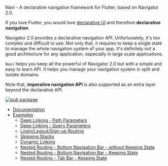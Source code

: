 Navi - A declarative navigation framework for Flutter, based on Navigator 2.0.

If you love Flutter, you would love [declarative UI](https://flutter.dev/docs/get-started/flutter-for/declarative) and
therefore **declarative navigation**.

Navigator 2.0 provides a declarative navigation API. Unfortunately, it's too complex and difficult to use. Not only
that, it requires to keep a single state to manage the whole navigation system of your app. It's definitely not a good
architecture for any application, especially in large scale applications.

`Navi` helps you keep all the powerful of Navigator 2.0 but with a simple and easy to learn API. It helps you manage
your navigation system in split and isolate domains.

Note that, **imperative navigation API** is also supported as an extra layer beyond the declarative API.

<a href="https://pub.dev/packages/navi"><img src="https://img.shields.io/pub/v/navi.svg" alt="pub package"></a>

* [Documentation](navi)
* [Examples](examples)
  * [Deep Linking - Path Parameters](examples/uxr/1-deep-linking-path-parameters)
  * [Deep Linking - Query Parameters](examples/uxr/2-deep-linking-query-parameters)
  * [Login/Logout/Sign-up Routing](examples/uxr/3-sign-in-routing)
  * [Skipping Stacks](examples/uxr/5-skipping-stacks)
  * [Dynamic Linking](examples/uxr/6-dynamic-linking)
  * [Nested Routing - Bottom Navigation Bar - without Keeping State](examples/bottom-navigation-bar-without-keeping-state)
  * [Nested Routing - Bottom Navigation Bar - Keeping State](examples/bottom-navigation-bar-keeping-state)
  * [Nested Routing - Tab Bar - Keeping State](examples/tab-bar-keeping-state)

